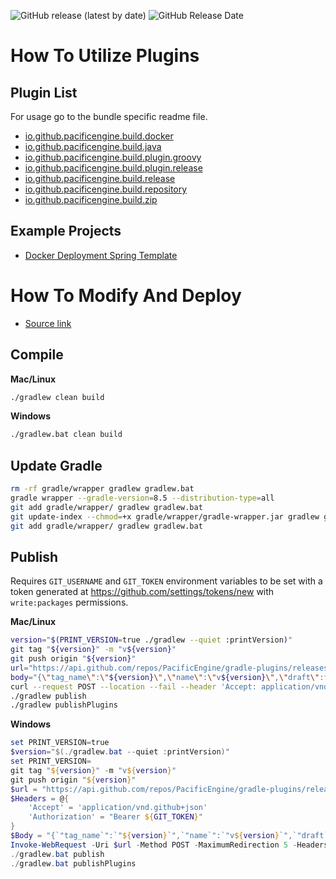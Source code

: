 ![GitHub release (latest by date)](https://img.shields.io/github/v/release/PacificEngine/gradle-plugins?style=flat-square)
![GitHub Release Date](https://img.shields.io/github/release-date/PacificEngine/gradle-plugins?label=last%20release&style=flat-square)

# How To Utilize Plugins

## Plugin List
For usage go to the bundle specific readme file.
* [io.github.pacificengine.build.docker](docker/README.md)
* [io.github.pacificengine.build.java](java/README.md)
* [io.github.pacificengine.build.plugin.groovy](plugin/groovy/README.md)
* [io.github.pacificengine.build.plugin.release](plugin/release/README.md)
* [io.github.pacificengine.build.release](release/README.md)
* [io.github.pacificengine.build.repository](repository/README.md)
* [io.github.pacificengine.build.zip](zip/README.md)

## Example Projects
* [Docker Deployment Spring Template](https://github.com/PacificEngine/DockerDeployment)

# How To Modify And Deploy
* [Source link](https://github.com/PacificEngine/build)

## Compile
__Mac/Linux__
```bash
./gradlew clean build
```

__Windows__
```cmd
./gradlew.bat clean build
```

## Update Gradle
```bash
rm -rf gradle/wrapper gradlew gradlew.bat
gradle wrapper --gradle-version=8.5 --distribution-type=all
git add gradle/wrapper/ gradlew gradlew.bat
git update-index --chmod=+x gradle/wrapper/gradle-wrapper.jar gradlew gradlew.bat
git add gradle/wrapper/ gradlew gradlew.bat
```

## Publish
Requires `GIT_USERNAME` and `GIT_TOKEN` environment variables to be set with a token generated at https://github.com/settings/tokens/new with `write:packages` permissions.

__Mac/Linux__
```bash
version="$(PRINT_VERSION=true ./gradlew --quiet :printVersion)"
git tag "${version}" -m "v${version}"
git push origin "${version}"
url="https://api.github.com/repos/PacificEngine/gradle-plugins/releases"
body="{\"tag_name\":\"${version}\",\"name\":\"v${version}\",\"draft\":false,\"prerelease\":false,\"generate_release_notes\":true}"
curl --request POST --location --fail --header 'Accept: application/vnd.github+json' --header "Authorization: Bearer ${GIT_TOKEN}" $url --data $body
./gradlew publish
./gradlew publishPlugins
```

__Windows__
```PowerShell
set PRINT_VERSION=true
$version="$(./gradlew.bat --quiet :printVersion)"
set PRINT_VERSION=
git tag "${version}" -m "v${version}"
git push origin "${version}"
$url = "https://api.github.com/repos/PacificEngine/gradle-plugins/releases"
$Headers = @{
	'Accept' = 'application/vnd.github+json'
	'Authorization' = "Bearer ${GIT_TOKEN}"
}
$Body = "{`"tag_name`":`"${version}`",`"name`":`"v${version}`",`"draft`":false,`"prerelease`":false,`"generate_release_notes`":true}"
Invoke-WebRequest -Uri $url -Method POST -MaximumRedirection 5 -Headers $Headers -Body $Body
./gradlew.bat publish
./gradlew.bat publishPlugins
```